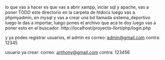 lo que vas a hacer es que vas a abrir xampp, inciar sql y apache, vas a poner TODO este directorio en la carpeta de htdocs
luego vas a phpmyadmin, en mysql y vas a crear una bd llamada sistema_deportivo
luego le das a importar, luego pones el archivo que aca te doy
luego vas a poner esto en el buscador:
http://localhost/proyecto-llort/php/login.php

y ya podes registrar usuarios, el admin es 
correo: admin@gmail.com
contra: 12345


usuario ya crear: 
correo: anthony@gmail.com
contra: 123456